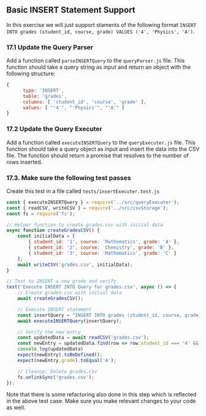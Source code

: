 ## Basic INSERT Statement Support
In this exercise we will just support staments of the following format `INSERT INTO grades (student_id, course, grade) VALUES ('4', 'Physics', 'A')`.

### 17.1 Update the Query Parser
Add a function called `parseINSERTQuery` to the `queryParser.js` file. This function should take a query string as input and return an object with the following structure:

```javascript
{
      type: 'INSERT',
      table: 'grades',
      columns: [ 'student_id', 'course', 'grade' ],
      values: [ "'4'", "'Physics'", "'A'" ]
}
```

### 17.2 Update the Query Executer
Add a function called `executeINSERTQuery` to the `queryExecuter.js` file. This function should take a query object as input and insert the data into the CSV file. The function should return a promise that resolves to the number of rows inserted.


### 17.3. Make sure the following test passes

Create this test in a file called `tests/insertExecuter.test.js`

```javascript
const { executeINSERTQuery } = require('../src/queryExecuter');
const { readCSV, writeCSV } = require('../src/csvStorage');
const fs = require('fs');

// Helper function to create grades.csv with initial data
async function createGradesCSV() {
    const initialData = [
        { student_id: '1', course: 'Mathematics', grade: 'A' },
        { student_id: '2', course: 'Chemistry', grade: 'B' },
        { student_id: '3', course: 'Mathematics', grade: 'C' }
    ];
    await writeCSV('grades.csv', initialData);
}

// Test to INSERT a new grade and verify
test('Execute INSERT INTO Query for grades.csv', async () => {
    // Create grades.csv with initial data
    await createGradesCSV();

    // Execute INSERT statement
    const insertQuery = "INSERT INTO grades (student_id, course, grade) VALUES ('4', 'Physics', 'A')";
    await executeINSERTQuery(insertQuery);

    // Verify the new entry
    const updatedData = await readCSV('grades.csv');
    const newEntry = updatedData.find(row => row.student_id === '4' && row.course === 'Physics');
    console.log(updatedData)
    expect(newEntry).toBeDefined();
    expect(newEntry.grade).toEqual('A');

    // Cleanup: Delete grades.csv
    fs.unlinkSync('grades.csv');
});
```

Note that there is some refactoring also done in this step which is reflected in the above test case. Make sure you make relevant changes to your code as well.